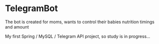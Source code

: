 # TelegramBot
The bot is created for moms, wants to control their babies nutrition timings and amount

My first Spring / MySQL / Telegram API project, so study is in progress...
